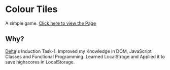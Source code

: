 # Colour Tiles
A simple game.
[Click here to view the Page](https://suhailahmed2627.github.io/colourtiles)

## Why?
[Delta](https://delta.nitt.edu/)'s Induction Task-1. Improved my Knowledge in DOM, JavaScript Classes and Functional Programming. Learned LocalStroge and Applied it to save highscores in LocalStorage.
